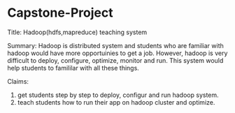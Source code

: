 # Capstone-Project
Title: Hadoop(hdfs,mapreduce) teaching system

Summary: 
Hadoop is distributed system and students who are familiar with hadoop would have more opportuinies to get a job. 
However, hadoop is very difficult to deploy, configure, optimize, monitor and run. 
This system would help students to famililar with all these things.

Claims:
1. get students step by step to deploy, configur and run hadoop system.
2. teach students how to run their app on hadoop cluster and optimize.
